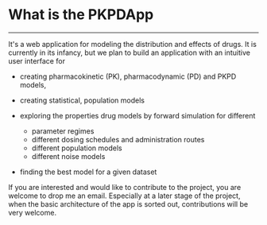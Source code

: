# What is the PKPDApp
---

It's a web application for modeling the distribution and effects of drugs. It is currently in its infancy, but we plan to build an application with an intuitive user interface for

- creating pharmacokinetic (PK), pharmacodynamic (PD) and PKPD models,

- creating statistical, population models 

- exploring the properties drug models by forward simulation for different
  - parameter regimes
  - different dosing schedules and administration routes
  - different population models
  - different noise models

- finding the best model for a given dataset

If you are interested and would like to contribute to the project, you are welcome to drop me an email. Especially at a later stage of the project, when the basic architecture of the app is sorted out, contributions will be very welcome.
